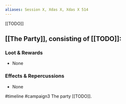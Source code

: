 ```yaml
---
aliases: Session X, Xdas X, Xdas X 514
---
```

[[TODO]]

[[The Party]], consisting of [[TODO]]:
- 

### Loot & Rewards
-   None

### Effects & Repercussions
-   None

#timeline 
#campaign3 
<span 
	  class='ob-timelines' 
	  data-date='514-X-X' 
	  data-title="Xdas X: [[TODO]]" 
	  data-class='green'>
	The party [[TODO]].
</span>